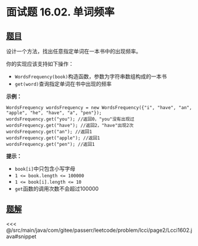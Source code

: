 # 面试题 16.02. 单词频率

## [题目](https://leetcode.cn/problems/words-frequency-lcci/)
设计一个方法，找出任意指定单词在一本书中的出现频率。

你的实现应该支持如下操作：

* `WordsFrequency(book)`构造函数，参数为字符串数组构成的一本书
* `get(word)`查询指定单词在书中出现的频率

**示例：**

```
WordsFrequency wordsFrequency = new WordsFrequency({"i", "have", "an", "apple", "he", "have", "a", "pen"});
wordsFrequency.get("you"); //返回0，"you"没有出现过
wordsFrequency.get("have"); //返回2，"have"出现2次
wordsFrequency.get("an"); //返回1
wordsFrequency.get("apple"); //返回1
wordsFrequency.get("pen"); //返回1
```

**提示：**

* `book[i]`中只包含小写字母
* `1 <= book.length <= 100000`
* `1 <= book[i].length <= 10`
* `get`函数的调用次数不会超过100000


## [题解](https://github.com/PasseRR/JavaLeetCode/blob/master/src/main/java/com/gitee/passerr/leetcode/problem/lcci/page2/Lcci1602.java)

<<< @/src/main/java/com/gitee/passerr/leetcode/problem/lcci/page2/Lcci1602.java#snippet
